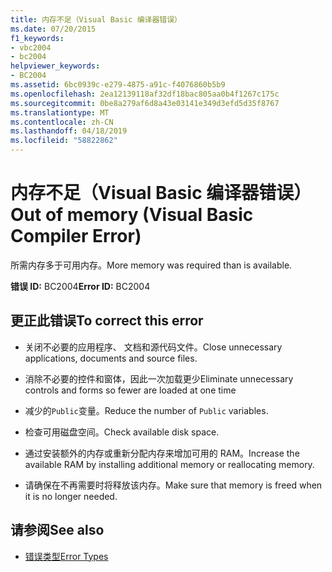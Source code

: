 ```yaml
---
title: 内存不足（Visual Basic 编译器错误）
ms.date: 07/20/2015
f1_keywords:
- vbc2004
- bc2004
helpviewer_keywords:
- BC2004
ms.assetid: 6bc0939c-e279-4875-a91c-f4076860b5b9
ms.openlocfilehash: 2ea12139118af32df18bac805aa0b4f1267c175c
ms.sourcegitcommit: 0be8a279af6d8a43e03141e349d3efd5d35f8767
ms.translationtype: MT
ms.contentlocale: zh-CN
ms.lasthandoff: 04/18/2019
ms.locfileid: "58822862"
---
```

# <a name="out-of-memory-visual-basic-compiler-error"></a><span data-ttu-id="ac5c9-102">内存不足（Visual Basic 编译器错误）</span><span class="sxs-lookup"><span data-stu-id="ac5c9-102">Out of memory (Visual Basic Compiler Error)</span></span>
<span data-ttu-id="ac5c9-103">所需内存多于可用内存。</span><span class="sxs-lookup"><span data-stu-id="ac5c9-103">More memory was required than is available.</span></span>  
  
 <span data-ttu-id="ac5c9-104">**错误 ID:** BC2004</span><span class="sxs-lookup"><span data-stu-id="ac5c9-104">**Error ID:** BC2004</span></span>  
  
## <a name="to-correct-this-error"></a><span data-ttu-id="ac5c9-105">更正此错误</span><span class="sxs-lookup"><span data-stu-id="ac5c9-105">To correct this error</span></span>  
  
-   <span data-ttu-id="ac5c9-106">关闭不必要的应用程序、 文档和源代码文件。</span><span class="sxs-lookup"><span data-stu-id="ac5c9-106">Close unnecessary applications, documents and source files.</span></span>  
  
-   <span data-ttu-id="ac5c9-107">消除不必要的控件和窗体，因此一次加载更少</span><span class="sxs-lookup"><span data-stu-id="ac5c9-107">Eliminate unnecessary controls and forms so fewer are loaded at one time</span></span>  
  
-   <span data-ttu-id="ac5c9-108">减少的`Public`变量。</span><span class="sxs-lookup"><span data-stu-id="ac5c9-108">Reduce the number of `Public` variables.</span></span>  
  
-   <span data-ttu-id="ac5c9-109">检查可用磁盘空间。</span><span class="sxs-lookup"><span data-stu-id="ac5c9-109">Check available disk space.</span></span>  
  
-   <span data-ttu-id="ac5c9-110">通过安装额外的内存或重新分配内存来增加可用的 RAM。</span><span class="sxs-lookup"><span data-stu-id="ac5c9-110">Increase the available RAM by installing additional memory or reallocating memory.</span></span>  
  
-   <span data-ttu-id="ac5c9-111">请确保在不再需要时将释放该内存。</span><span class="sxs-lookup"><span data-stu-id="ac5c9-111">Make sure that memory is freed when it is no longer needed.</span></span>  
  
## <a name="see-also"></a><span data-ttu-id="ac5c9-112">请参阅</span><span class="sxs-lookup"><span data-stu-id="ac5c9-112">See also</span></span>

- [<span data-ttu-id="ac5c9-113">错误类型</span><span class="sxs-lookup"><span data-stu-id="ac5c9-113">Error Types</span></span>](../../../visual-basic/programming-guide/language-features/error-types.md)
